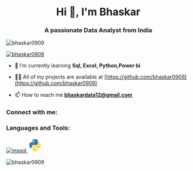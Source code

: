 <h1 align="center">Hi 👋, I'm Bhaskar</h1>
<h3 align="center">A passionate Data Analyst from India</h3>

<p align="left"> <img src="https://komarev.com/ghpvc/?username=bhaskar0909&label=Profile%20views&color=0e75b6&style=flat" alt="bhaskar0909" /> </p>

<p align="left"> <a href="https://github.com/ryo-ma/github-profile-trophy"><img src="https://github-profile-trophy.vercel.app/?username=bhaskar0909" alt="bhaskar0909" /></a> </p>

- 🌱 I’m currently learning **Sql, Excel, Python,Power bi**

- 👨‍💻 All of my projects are available at [https://github.com/bhaskar0909](https://github.com/bhaskar0909)

- 📫 How to reach me **bhaskardata12@gmail.com**

<h3 align="left">Connect with me:</h3>
<p align="left">
</p>

<h3 align="left">Languages and Tools:</h3>
<p align="left"> <a href="https://www.microsoft.com/en-us/sql-server" target="_blank" rel="noreferrer"> <img src="https://www.svgrepo.com/show/303229/microsoft-sql-server-logo.svg" alt="mssql" width="40" height="40"/> </a> <a href="https://www.python.org" target="_blank" rel="noreferrer"> <img src="https://raw.githubusercontent.com/devicons/devicon/master/icons/python/python-original.svg" alt="python" width="40" height="40"/> </a> </p>

<p><img align="center" src="https://github-readme-stats.vercel.app/api/top-langs?username=bhaskar0909&show_icons=true&locale=en&layout=compact" alt="bhaskar0909" /></p>
